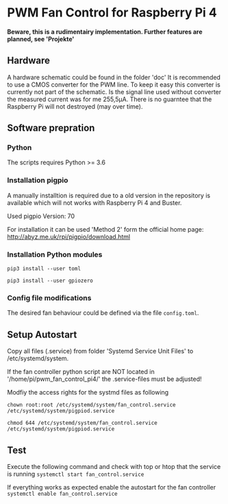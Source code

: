 # PWM Fan Control for Raspberry Pi 4

__Beware, this is a rudimentairy implementation. Further features are planned, see 'Projekte'__

## Hardware
A hardware schematic could be found in the folder 'doc'
It is recommended to use a CMOS converter for the PWM line.
To keep it easy this converter is currently not part of the schematic.
Is the signal line used without converter the measured current was for me 255,5µA.
There is no guarntee that the Raspberry Pi will not destroyed (may over time).

## Software prepration
### Python
The scripts requires Python >= 3.6

### Installation pigpio
A manually installtion is required due to a old version in the repository is available which will not works with Raspberry Pi 4 and Buster.

Used pigpio Version: 70

For installation it can be used 'Method 2' form the official home page: http://abyz.me.uk/rpi/pigpio/download.html

### Installation Python modules
`pip3 install --user toml`

`pip3 install --user gpiozero`

### Config file modifications
The desired fan behaviour could be defined via the file `config.toml`.

## Setup Autostart
Copy all files (.service) from folder 'Systemd Service Unit Files' to /etc/systemd/system.

If the fan controller python script are NOT located in '/home/pi/pwm_fan_control_pi4/' the .service-files must be adjusted!

Modfiy the access rights for the systmd files as following

`chown root:root /etc/systemd/system/fan_control.service /etc/systemd/system/pigpiod.service`

`chmod 644 /etc/systemd/system/fan_control.service /etc/systemd/system/pigpiod.service`

## Test
Execute the following command and check with top or htop that the service is running
`systemctl start fan_control.service`

If everything works as expected enable the autostart for the fan controller
`systemctl enable fan_control.service`
